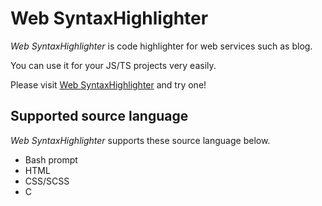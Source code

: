 # Web SyntaxHighlighter

*Web SyntaxHighlighter* is code highlighter for web services such as blog.

You can use it for your JS/TS projects very easily.

Please visit [Web SyntaxHighlighter](URL "https://yuto-apf.github.io/web-syntaxhighlighter/dst/") and try one!

## Supported source language

*Web SyntaxHighlighter* supports these source language below.

- Bash prompt
- HTML
- CSS/SCSS
- C
